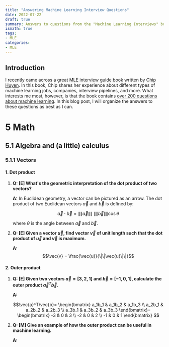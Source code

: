 ```yaml
---
title: "Answering Machine Learning Interview Questions"
date: 2022-07-22
draft: true
summary: Answers to questions from the "Machine Learning Interviews" book by Chip Huyen
ismath: true
tags:
- MLE
categories:
- MLE
---
```

## Introduction

I recently came across a great [MLE interview guide book](https://huyenchip.com/ml-interviews-book/) written by [Chip Huyen](https://github.com/chiphuyen). In this book, Chip shares her experience about different types of machine learning jobs, companies, interview pipelines, and more. What interests me most, however, is that the book contains [over 200 questions about machine learning](https://huyenchip.com/ml-interviews-book/contents/part-ii.-questions.html). In this blog post, I will organize the answers to these questions as best as I can.

# 5 Math
## 5.1 Algebra and (a little) calculus
### 5.1.1 Vectors
#### 1. Dot product

1.  **Q: \[E\] What's the geometric interpretation of the dot product of two vectors?**

    **A:** In Euclidean geometry, a vector can be pictured as an arrow. The dot product of two Euclidean vectors $\vec{a}$ and $\vec{b}$ is defined by:
    
    $$\vec{a} \cdot \vec{b} = \|\|\vec{a}\|\|\ \|\|\vec{b}\|\|\cos{\theta}$$
    
    where $\theta$ is the angle between $\vec{a}$ and $\vec{b}$.

2.  **Q: \[E\] Given a vector $\vec{u}$, find vector $\vec{v}$ of unit length such that the dot product of $\vec{u}$ and $\vec{v}$ is maximum.**

    **A:** $$\vec{v} = \frac{\vec{u}}{\|\|\vec{u}\|\|}$$

#### 2. Outer product

1.  **Q: \[E\] Given two vectors $\vec{a}=[3,2,1]$ and $\vec{b}=[-1,0,1]$, calculate the outer product $\vec{a}^{T}\vec{b}$.**

    **A:**
    
    $$\vec{a}^T\vec{b}=
    \begin{bmatrix}
        a_1b_1 & a_1b_2 & a_1b_3 \\
        a_2b_1 & a_2b_2 & a_2b_3 \\
        a_3b_1 & a_3b_2 & a_3b_3
    \end{bmatrix}=
    \begin{bmatrix}
        -3 & 0 & 3 \\
        -2 & 0 & 2 \\
        -1 & 0 & 1
    \end{bmatrix}
    $$
    
2.  **Q: \[M\] Give an example of how the outer product can be useful in machine learning.**

    **A:**
